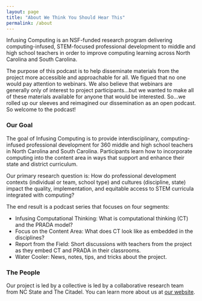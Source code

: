 ```yaml
---
layout: page
title: "About We Think You Should Hear This"
permalink: /about
---
```


Infusing Computing is an NSF-funded research program delivering computing-infused, STEM-focused professional development to middle and high school teachers in order to improve computing learning across North Carolina and South Carolina.

The purpose of this podcast is to help disseminate materials from the project more accessible and approachable for all. We figued that no one would pay attention to webinars. We also believe that webinars are generally only of interest to project participants...but we wanted to make all of these materials available for anyone that would be interested. So...we rolled up our sleeves and reimagined our dissemination as an open podcast. So welcome to the podcast!

### Our Goal

The goal of Infusing Computing is to provide interdisciplinary, computing-infused professional development for 360 middle and high school teachers in North Carolina and South Carolina. Participants learn how to incorporate computing into the content area in ways that support and enhance their state and district curriculum.

Our primary research question is: How do professional development contexts (individual or team, school type) and cultures (discipline, state) impact the quality, implementation, and equitable access to STEM curricula integrated with computing?

The end result is a podcast series that focuses on four segments:
- Infusing Computational Thinking: What is computational thinking (CT) and the PRADA model?
- Focus on the Content Area: What does CT look like as embedded in the disciplines?
- Report from the Field: Short discussions with teachers from the project as they embed CT and PRADA in their classrooms.
- Water Cooler: News, notes, tips, and tricks about the project.

### The People

Our project is led by a collective is led by a collaborative research team from NC State and The Citadel. You can learn more about us at [our website](https://www.infusingcomputing.com/program-overview.html).
